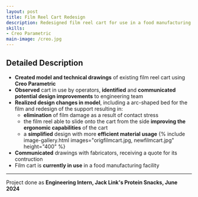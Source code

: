 ```yaml
---
layout: post
title: Film Reel Cart Redesign
description: Redesigned film reel cart for use in a food manufacturing facility.
skills: 
- Creo Parametric
main-image: /creo.jpg
---
```

## Detailed Description
- **Created model and technical drawings** of existing film reel cart using **Creo Parametric**
- **Observed** cart in use by operators, **identified** and **communicated potential design improvements** to engineering team
- **Realized design changes in model**, including a arc-shaped bed for the film and redesign of the support resulting in:
  - **elimination** of film damage as a result of contact stress
  - the film reel able to slide onto the cart from the side **improving the ergonomic capabilities** of the cart
  - a **simplified** design with more **efficient material usage**
{% include image-gallery.html images="origfilmcart.jpg, newfilmcart.jpg" height="400" %}
- **Communicated** drawings with fabricators, receiving a quote for its contruction
- Film cart is **currently in use** in a food manufacturing facility

---

Project done as **Engineering Intern, Jack Link's Protein Snacks, June 2024**

